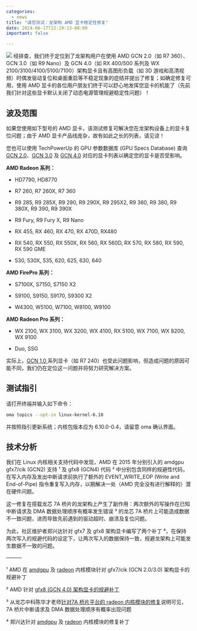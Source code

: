 ```yaml
---
categories:
  - news
title: "请您测试：龙架构 AMD 显卡稳定性修复"
date: 2024-06-17T22:19:13-08:00
important: false

---
```

![](/assets/news/2024-06-17-amd-gpu-reset.jpg)
经排查，我们终于定位到了龙架构用户在使用 AMD GCN 2.0（如 R7 360）、GCN 3.0（如 R9 Nano）及 GCN 4.0（如 RX 400/500 系列及 WX 2100/3100/4100/5100/7100）架构显卡且有高图形负载（如 3D 游戏和高清视频）时偶发驱动复位和桌面重启等不稳定现象的症结并提出了修复；如确定修复可用，使用 AMD 显卡的各位用户朋友们终于可以舒心地发挥您显卡的机能了（先前我们针对这些显卡默认关闭了动态电源管理规避稳定性问题）！

## 波及范围

如果您使用如下型号的 AMD 显卡，该测试修复可解决您在龙架构设备上的显卡复位问题；由于 AMD 显卡产品线庞杂，故有如此之长的列表，请见谅！

您也可以使用 TechPowerUp 的 GPU 参数数据库 (GPU Specs Database) 查询 [GCN 2.0](https://www.techpowerup.com/gpu-specs/?mobile=No&architecture=GCN%202.0&sort=generation)、[GCN 3.0](https://www.techpowerup.com/gpu-specs/?mobile=No&architecture=GCN%203.0&sort=generation) 及 [GCN 4.0](https://www.techpowerup.com/gpu-specs/?mobile=No&architecture=GCN%204.0&sort=generation) 对应的显卡列表以确定您的显卡是否受影响。

**AMD Radeon 系列：**

- HD7790, HD8770

- R7 260, R7 260X, R7 360

-  R9 285, R9 285X, R9 290, R9 290X, R9 295X2, R9 360, R9 380, R9 380X, R9 390, R9 390X

-  R9 Fury, R9 Fury X, R9 Nano

-  RX 455, RX 460, RX 470, RX 470D, RX480

-  RX 540, RX 550, RX 550X, RX 560, RX 560D, RX 570, RX 580, RX 590, RX 590 GME

-  530, 530X, 535, 620, 625, 630, 640

**AMD FirePro 系列：**

-  S7100X, S7150, S7150 X2

- S9100, S9150, S9170, S9300 X2

-  W4300, W5100, W7100, W8100, W9100

**AMD Radeon Pro 系列：**

-  WX 2100, WX 3100, WX 3200, WX 4100, RX 5100, WX 7100, WX 8200, WX 9100

-  Duo, SSG

实际上，[GCN 1.0 ](https://www.techpowerup.com/gpu-specs/?mobile=No&architecture=GCN%201.0&sort=generation) 系列显卡（如 R7 240）也受此问题影响，但造成问题的原因可能不同，我们仍在定位这一问题并将努力研究解决方案。

## 测试指引

请打开终端并输入如下命令：

```bash
oma topics --opt-in linux-kernel-6.10
```

并按照指引更新系统；内核包版本应为 6.10.0-0.4，请留意 oma 确认界面。

## 技术分析

我们在 Linux 内核相关支持代码中发现，AMD 在 2015 年分别引入的 amdgpu gfx7/cik (GCN2) 支持 ¹ 及 gfx8 (GCN4) 代码 ² 中分别包含同样的规避性代码，在写入内存及发出中断请求前执行了额外的 EVENT_WRITE_EOP (Write and End-of-Pipe) 指令重复写入内存，以期解决一处（AMD 完全没有进行解释的）潜在硬件问题。

这一修复在搭载龙芯 7A 桥片的龙架构上产生了副作用：两次额外的写操作在已知中断请求及 DMA 数据处理顺序有概率发生错误 ³ 的龙芯 7A 桥片上可能造成数据不一致问题，进而导致先前遇到的驱动超时、崩溃及复位问题。

为此，社区维护者郑兴达针对 gfx7 及 gfx8 架构显卡编写了两个补丁 ⁴，在保持两次写入的规避代码的设定下，让两次写入的数据保持一致，规避龙架构上可能发生数据不一致的问题。

———

¹ AMD 在 [amdgpu](https://git.kernel.org/pub/scm/linux/kernel/git/torvalds/linux.git/commit/?id=a2e73f56fa6282481927ec43aa9362c03c2e2104) 及 [radeon](https://git.kernel.org/pub/scm/linux/kernel/git/torvalds/linux.git/commit/?id=a9c73a0e022c33954835e66fec3cd744af90ec98) 内核模块针对 gfx7/cik (GCN 2.0/3.0) 架构显卡的规避补丁

² AMD 针对 [gfx8 (GCN 4.0) 架构显卡的规避补丁](https://git.kernel.org/pub/scm/linux/kernel/git/torvalds/linux.git/commit/?id=bf26da927a1cd57c9deb2db29ae8cf276ba8b17b)

³ 从龙芯中科陈华才老师[针对7A 桥片平台的 radeon 内核模块的修复](https://github.com/chenhuacai/linux/commit/da63bd7429f2bb7ce7988a95d125f50426466555)说明可见，7A 桥片中断请求及 DMA 数据处理顺序有概率出现问题

⁴ 郑兴达针对 [amdgpu](https://github.com/AOSC-Tracking/linux/commit/1d0e4bb75b29ef80b7129d76c9a0609d9b912eeb) 及 [radeon](https://github.com/AOSC-Tracking/linux/commit/c7772bb8b1a27d59bbb32ef8612a9a41fecb6410) 内核模块的修复补丁

